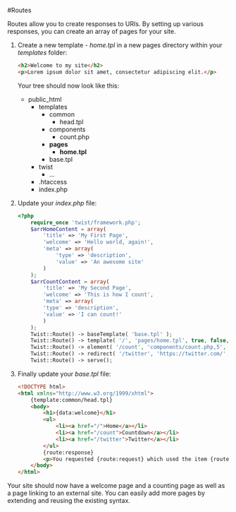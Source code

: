 #Routes

Routes allow you to create responses to URIs. By setting up various responses, you can create an array of pages for your site.

1. Create a new template - *home.tpl* in a new pages directory within your *templates* folder:
	```html
	<h2>Welcome to my site</h2>
	<p>Lorem ipsum dolor sit amet, consectetur adipiscing elit.</p>
	```

	Your tree should now look like this:

	* public_html
		* templates
			* common
				* head.tpl
			* components
				* count.php
			* **pages**
				* **home.tpl**
			* base.tpl
		* twist
			* ...
		* .htaccess
		* index.php

2. Update your *index.php* file:
	```php
	<?php
		require_once 'twist/framework.php';
		$arrHomeContent = array(
			'title' => 'My First Page',
			'welcome' => 'Hello world, again!',
			'meta' => array(
				'type' => 'description',
				'value' => 'An awesome site'
			)
		);
		$arrCountContent = array(
			'title' => 'My Second Page',
			'welcome' => 'This is how I count',
			'meta' => array(
			'type' => 'description',
			'value' => 'I can count!'
			)
		);
		Twist::Route() -> baseTemplate( 'base.tpl' );
		Twist::Route() -> template( '/', 'pages/home.tpl', true, false, $arrHomeContent );
		Twist::Route() -> element( '/count', 'components/count.php,5', true, false, $arrCountContent );
		Twist::Route() -> redirect( '/twitter', 'https://twitter.com/' );
		Twist::Route() -> serve();
	```

3. Finally update your *base.tpl* file:
	```html
	<!DOCTYPE html>
	<html xmlns="http://www.w3.org/1999/xhtml">
		{template:common/head.tpl}
		<body>
			<h1>{data:welcome}</h1>
			<ul>
				<li><a href="/">Home</a></li>
				<li><a href="/count">Countdown</a></li>
				<li><a href="/twitter">Twitter</a></li>
			</ul>
			{route:response}
			<p>You requested {route:request} which used the item {route:response_item} with the array {route:data}</p>
		</body>
	</html>
	```

Your site should now have a welcome page and a counting page as well as a page linking to an external site. You can easily add more pages by extending and reusing the existing syntax.